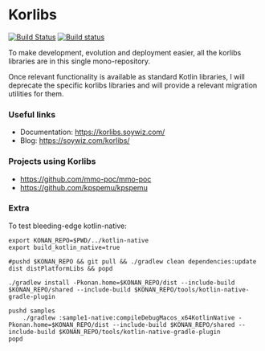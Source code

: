 Korlibs
=======

[![Build Status](https://travis-ci.org/korlibs/korlibs.svg?branch=master)](https://travis-ci.org/korlibs/korlibs)
[![Build status](https://ci.appveyor.com/api/projects/status/15m7n3axie8h812s?svg=true)](https://ci.appveyor.com/project/soywiz/korlibs)

To make development, evolution and deployment easier, all the korlibs libraries are in this single mono-repository.

Once relevant functionality is available as standard Kotlin libraries, I will deprecate the specific korlibs libraries
and will provide a relevant migration utilities for them.

### Useful links

* Documentation: <https://korlibs.soywiz.com/>
* Blog: <https://soywiz.com/korlibs/>

### Projects using Korlibs

* <https://github.com/mmo-poc/mmo-poc>
* <https://github.com/kpspemu/kpspemu>

### Extra

To test bleeding-edge kotlin-native:

```
export KONAN_REPO=$PWD/../kotlin-native
export build_kotlin_native=true

#pushd $KONAN_REPO && git pull && ./gradlew clean dependencies:update dist distPlatformLibs && popd

./gradlew install -Pkonan.home=$KONAN_REPO/dist --include-build $KONAN_REPO/shared --include-build $KONAN_REPO/tools/kotlin-native-gradle-plugin

pushd samples
	./gradlew :sample1-native:compileDebugMacos_x64KotlinNative -Pkonan.home=$KONAN_REPO/dist --include-build $KONAN_REPO/shared --include-build $KONAN_REPO/tools/kotlin-native-gradle-plugin
popd
```

